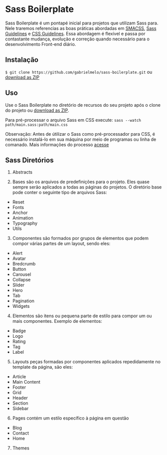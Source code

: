 # Sass Boilerplate

Sass Boilerplate é um pontapé inicial para projetos que utilizam Sass para. Nele traremos referencias as boas práticas abordadas em [SMACSS](https://smacss.com), [Sass Guidelines](https://sass-guidelin.es) e [CSS Guidelines](http://cssguidelin.es). Essa abordagem é flexível e passa por contastante mudança, evolução e correção quando necessário para o desenvolvimento Front-end diário.


## Instalação

```$ git clone https://github.com/gabrielmelo/sass-boilerplate.git``` ou [download as ZIP](https://github.com/gabrielmelo/sass-boilerplate/archive/master.zip)

## Uso

Use o Sass Boilerplate no diretório de recursos do seu projeto após o clone do projeto ou [download as ZIP](https://github.com/gabrielmelo/sass-boilerplate/archive/master.zip).

Para pré-processar o arquivo Sass em CSS execute: ``` sass --watch path/main.sass:path/main.css ```

Observação: Antes de útilizar o Sass como pré-processador para CSS, é necessário instalá-lo em sua máquina por meio de programas ou linha de comanado. Mais informações do processo [acesse](http://sass-lang.com/install)

## Sass Diretórios
1. Abstracts

2. Bases são os arquivos de predefinições para o projeto. Eles quase sempre serão aplicados a todas as páginas do projetos. O diretório base pode conter o seguinte tipo de arquivos Sass:

  - Reset
  - Fonts
  - Anchor
  - Animation
  - Typography
  - Utils

3. Componentes são formados por grupos de elementos que podem compor várias partes de um layout, sendo eles:

  - Alert
  - Avatar
  - Bredcrumb
  - Button
  - Carousel
  - Collapse
  - Slider
  - Hero
  - Tab
  - Pagination
  - Widgets

4. Elementos são itens ou pequena parte de estilo para compor um ou mais componentes. Exemplo de elementos:
  - Badge
  - Logo
  - Rating
  - Tag
  - Label

5. Layouts peças formadas por componentes aplicados repedidamente no template da página, são eles:
  - Article
  - Main Content
  - Footer
  - Grid
  - Header
  - Section
  - Sidebar

6. Pages contém um estilo específico à página em questão
  - Blog
  - Contact
  - Home

7. Themes
